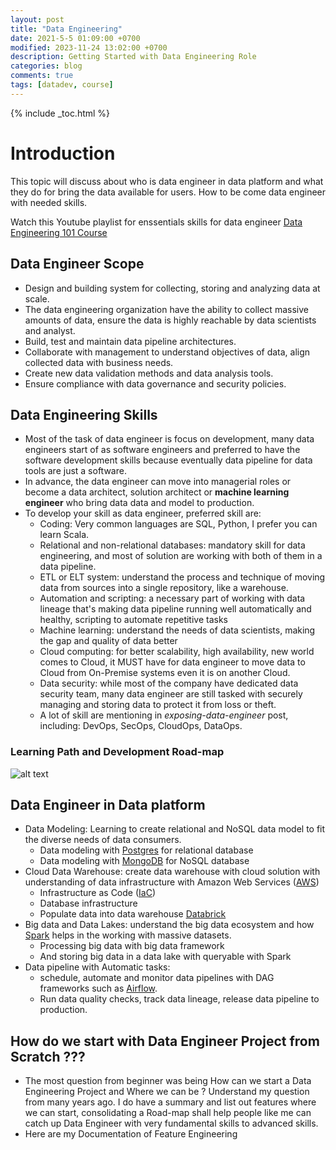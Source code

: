 ```yaml
---
layout: post
title: "Data Engineering"
date: 2021-5-5 01:09:00 +0700
modified: 2023-11-24 13:02:00 +0700
description: Getting Started with Data Engineering Role
categories: blog
comments: true
tags: [datadev, course]
---
```

{% include _toc.html %}
# Introduction

This topic will discuss about who is data engineer in data platform and what they do for bring the data available for users. How to be come data engineer with needed skills.

Watch this Youtube playlist for enssentials skills for data engineer [Data Engineering 101 Course](https://youtube.com/playlist?list=PLJol4u7_9M9Z_8aZVhbnGawXZhd1YVqbk&si=j2jZ9dAYe_JNex09)

## Data Engineer Scope

- Design and building system for collecting, storing and analyzing data at scale.
- The data engineering organization have the ability to collect massive amounts of data, ensure the data is highly reachable by data scientists and analyst.
- Build, test and maintain data pipeline architectures.
- Collaborate with management to understand objectives of data, align collected data with business needs.
- Create new data validation methods and data analysis tools.
- Ensure compliance with data governance and security policies.

## Data Engineering Skills

- Most of the task of data engineer is focus on development, many data engineers start of as software engineers and preferred to have the software development skills because eventually data pipeline for data tools are just a software.
- In advance, the data engineer can move into managerial roles or become a data architect, solution architect or **machine learning engineer** who bring data data and model to production.
- To develop your skill as data engineer, preferred skill are:
  - Coding: Very common languages are SQL, Python, I prefer you can learn Scala.
  - Relational and non-relational databases: mandatory skill for data engineering, and most of solution are working with both of them in a data pipeline.
  - ETL or ELT system: understand the process and technique of moving data from sources into a single repository, like a warehouse.
  - Automation and scripting: a necessary part of working with data lineage that's making data pipeline running well automatically and healthy, scripting to automate repetitive tasks
  - Machine learning: understand the needs of data scientists, making the gap and quality of data better
  - Cloud computing: for better scalability, high availability, new world comes to Cloud, it MUST have for data engineer to move data to Cloud from On-Premise systems even it is on another Cloud.
  - Data security: while most of the company have dedicated data security team, many data engineer are still tasked with securely managing and storing data to protect it from loss or theft.
  - A lot of skill are mentioning in _exposing-data-engineer_ post, including: DevOps, SecOps, CloudOps, DataOps.

### Learning Path and Development Road-map
<!-- insert image -->
![alt text](/images/post/de-roadmap.png "Data Engineering Roadmap")

## Data Engineer in Data platform

- Data Modeling: Learning to create relational and NoSQL data model to fit the diverse needs of data consumers.
  - Data modeling with [Postgres](https://www.postgresql.org) for relational database
  - Data modeling with [MongoDB](https://www.mongodb.com/docs/compass/current/) for NoSQL database
- Cloud Data Warehouse: create data warehouse with cloud solution with understanding of data infrastructure with Amazon Web Services ([AWS](https://aws.amazon.com/console/))
  - Infrastructure as Code ([IaC](https://en.wikipedia.org/wiki/Infrastructure_as_code))
  - Database infrastructure
  - Populate data into data warehouse [Databrick](https://www.databricks.com/)
- Big data and Data Lakes: understand the big data ecosystem and how [Spark](https://spark.apache.org) helps in the working with massive datasets.
  - Processing big data with big data framework
  - And storing big data in a data lake with queryable with Spark
- Data pipeline with Automatic tasks:
  - schedule, automate and monitor data pipelines with DAG frameworks such as [Airflow](https://airflow.apache.org).
  - Run data quality checks, track data lineage, release data pipeline to production.

## How do we start with Data Engineer Project from Scratch ???

- The most question from beginner was being How can we start a Data Engineering Project and Where we can be ? Understand my question from many years ago. I do have a summary and list out features where we can start, consolidating a Road-map shall help people like me can catch up Data Engineer with very fundamental skills to advanced skills.
- Here are my Documentation of Feature Engineering
